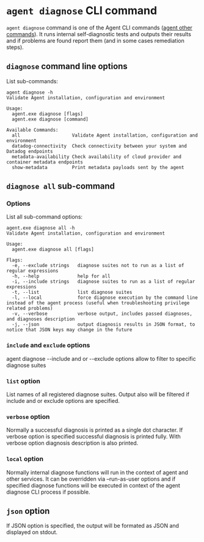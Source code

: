 # ```agent diagnose``` CLI command

```agent diagnose``` command is one of the Agent CLI commands ([agent other commands](https://docs.datadoghq.com/agent/guide/agent-commands/?tab=agentv6v7#other-commands)). It runs internal self-diagnostic tests and outputs their results and if problems are found report them (and in some cases remediation steps).

## ```diagnose``` command line options
List sub-commands:
```
agent diagnose -h
Validate Agent installation, configuration and environment

Usage:
  agent.exe diagnose [flags]
  agent.exe diagnose [command]

Available Commands:
  all                   Validate Agent installation, configuration and environment
  datadog-connectivity  Check connectivity between your system and Datadog endpoints
  metadata-availability Check availability of cloud provider and container metadata endpoints
  show-metadata         Print metadata payloads sent by the agent
```
## ```diagnose all``` sub-command
### Options
List all sub-command options:
```
agent.exe diagnose all -h
Validate Agent installation, configuration and environment

Usage:
  agent.exe diagnose all [flags]

Flags:
  -e, --exclude strings   diagnose suites not to run as a list of regular expressions
  -h, --help              help for all
  -i, --include strings   diagnose suites to run as a list of regular expressions
  -t, --list              list diagnose suites
  -l, --local             force diagnose execution by the command line instead of the agent process (useful when troubleshooting privilege related problems)
  -v, --verbose           verbose output, includes passed diagnoses, and diagnoses description
  -j, --json              output diagnosis results in JSON format, to notice that JSON keys may change in the future
```

### ```include``` and ```exclude``` options
agent diagnose --include and or --exclude options allow to filter to specific diagnose suites

### ```list``` option
List names of all registered diagnose suites. Output also will be filtered if include and or exclude options are specified.

### ```verbose``` option
Normally a successful diagnosis is printed as a single dot character. If verbose option is specified successful diagnosis is printed fully. With verbose option diagnosis description is also printed.

### ```local``` option
Normally internal diagnose functions will run in the context of agent and other services. It can be overridden via –run-as-user options and if specified diagnose functions will be executed in context of the agent diagnose CLI process if possible.

## ```json``` option
If JSON option is specified, the output will be formated as JSON and displayed on stdout.
